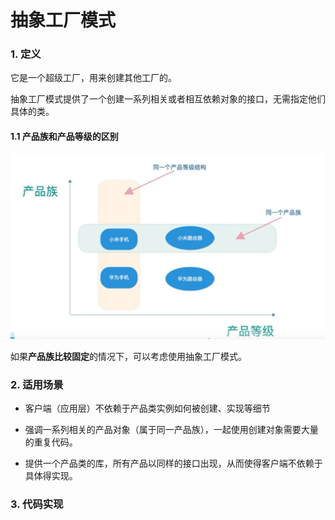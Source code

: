# 抽象工厂模式

### 1. 定义

它是一个超级工厂，用来创建其他工厂的。

抽象工厂模式提供了一个创建一系列相关或者相互依赖对象的接口，无需指定他们具体的类。

#### 1.1 产品族和产品等级的区别

![](assets/2022-06-29-21-46-43-image.png)

如果**产品族比较固定**的情况下，可以考虑使用抽象工厂模式。

### 2. 适用场景

- 客户端（应用层）不依赖于产品类实例如何被创建、实现等细节

- 强调一系列相关的产品对象（属于同一产品族），一起使用创建对象需要大量的重复代码。

- 提供一个产品类的库，所有产品以同样的接口出现，从而使得客户端不依赖于具体得实现。

### 3. 代码实现


